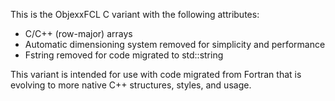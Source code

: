 This is the ObjexxFCL C variant with the following attributes:
* C/C++ (row-major) arrays
* Automatic dimensioning system removed for simplicity and performance
* Fstring removed for code migrated to std::string

This variant is intended for use with code migrated from Fortran that
is evolving to more native C++ structures, styles, and usage.
